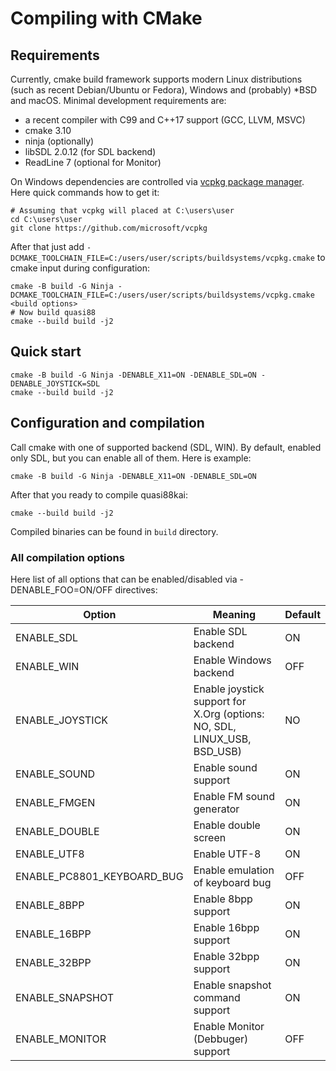 # Compiling with CMake

## Requirements

Currently, cmake build framework supports modern Linux distributions (such as recent Debian/Ubuntu or Fedora), Windows
and (probably) *BSD and macOS. Minimal development requirements are:

* a recent compiler with C99 and C++17 support (GCC, LLVM, MSVC)
* cmake 3.10
* ninja (optionally)
* libSDL 2.0.12 (for SDL backend)
* ReadLine 7 (optional for Monitor)

On Windows dependencies are controlled via [vcpkg package manager](https://vcpkg.io/). Here quick commands how to get
it:

```
# Assuming that vcpkg will placed at C:\users\user
cd C:\users\user
git clone https://github.com/microsoft/vcpkg
```

After that just add `-DCMAKE_TOOLCHAIN_FILE=C:/users/user/scripts/buildsystems/vcpkg.cmake` to cmake input during
configuration: 

```
cmake -B build -G Ninja -DCMAKE_TOOLCHAIN_FILE=C:/users/user/scripts/buildsystems/vcpkg.cmake <build options>
# Now build quasi88
cmake --build build -j2
```

## Quick start

```
cmake -B build -G Ninja -DENABLE_X11=ON -DENABLE_SDL=ON -DENABLE_JOYSTICK=SDL
cmake --build build -j2
```

## Configuration and compilation

Call cmake with one of supported backend (SDL, WIN). By default, enabled only SDL, but you can enable all of
them. Here is example:

```
cmake -B build -G Ninja -DENABLE_X11=ON -DENABLE_SDL=ON
```

After that you ready to compile quasi88kai:

```
cmake --build build -j2
```

Compiled binaries can be found in `build` directory.

### All compilation options

Here list of all options that can be enabled/disabled via -DENABLE_FOO=ON/OFF directives:

| Option                     | Meaning                           | Default |
|----------------------------|-----------------------------------|---------|
| ENABLE_SDL                 | Enable SDL backend                | ON      |
| ENABLE_WIN                 | Enable Windows backend            | OFF     |
| ENABLE_JOYSTICK            | Enable joystick support for X.Org (options: NO, SDL, LINUX_USB, BSD_USB) | NO      |
| ENABLE_SOUND               | Enable sound support              | ON      |
| ENABLE_FMGEN               | Enable FM sound generator         | ON      |
| ENABLE_DOUBLE              | Enable double screen              | ON      |
| ENABLE_UTF8                | Enable UTF-8                      | ON      |
| ENABLE_PC8801_KEYBOARD_BUG | Enable emulation of keyboard bug  | OFF     |
| ENABLE_8BPP                | Enable 8bpp support               | ON      |
| ENABLE_16BPP               | Enable 16bpp support              | ON      |
| ENABLE_32BPP               | Enable 32bpp support              | ON      |
| ENABLE_SNAPSHOT            | Enable snapshot command support   | ON      |
| ENABLE_MONITOR             | Enable Monitor (Debbuger) support | OFF     |
